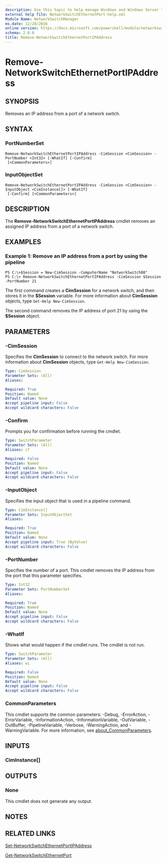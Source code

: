 ```yaml
---
description: Use this topic to help manage Windows and Windows Server technologies with Windows PowerShell.
external help file: NetworkSwitchEthernetPort-help.xml
Module Name: NetworkSwitchManager
ms.date: 12/20/2016
online version: https://docs.microsoft.com/powershell/module/networkswitchmanager/remove-networkswitchethernetportipaddress?view=windowsserver2022-ps&wt.mc_id=ps-gethelp
schema: 2.0.0
title: Remove-NetworkSwitchEthernetPortIPAddress
---
```


# Remove-NetworkSwitchEthernetPortIPAddress

## SYNOPSIS
Removes an IP address from a port of a network switch.

## SYNTAX

### PortNumberSet
```
Remove-NetworkSwitchEthernetPortIPAddress -CimSession <CimSession> -PortNumber <Int32> [-WhatIf] [-Confirm]
 [<CommonParameters>]
```

### InputObjectSet
```
Remove-NetworkSwitchEthernetPortIPAddress -CimSession <CimSession> -InputObject <CimInstance[]> [-WhatIf]
 [-Confirm] [<CommonParameters>]
```

## DESCRIPTION
The **Remove-NetworkSwitchEthernetPortIPAddress** cmdlet removes an assigned IP address from a port of a network switch.

## EXAMPLES

### Example 1: Remove an IP address from a port by using the pipeline
```
PS C:\>$Session = New-CimSession -ComputerName "NetworkSwitch08"
PS C:\> Remove-NetworkSwitchEthernetPortIPAddress -CimSession $Session -PortNumber 21
```

The first command creates a **CimSession** for a network switch, and then stores it in the **$Session** variable.
For more information about **CimSession** objects, type `Get-Help New-CimSession`.

The second command removes the IP address of port 21 by using the **$Session** object.

## PARAMETERS

### -CimSession
Specifies the **CimSession** to connect to the network switch.
For more information about **CimSession** objects, type `Get-Help New-CimSession`.

```yaml
Type: CimSession
Parameter Sets: (All)
Aliases: 

Required: True
Position: Named
Default value: None
Accept pipeline input: False
Accept wildcard characters: False
```

### -Confirm
Prompts you for confirmation before running the cmdlet.

```yaml
Type: SwitchParameter
Parameter Sets: (All)
Aliases: cf

Required: False
Position: Named
Default value: None
Accept pipeline input: False
Accept wildcard characters: False
```

### -InputObject
Specifies the input object that is used in a pipeline command.

```yaml
Type: CimInstance[]
Parameter Sets: InputObjectSet
Aliases: 

Required: True
Position: Named
Default value: None
Accept pipeline input: True (ByValue)
Accept wildcard characters: False
```

### -PortNumber
Specifies the number of a port.
This cmdlet removes the IP address from the port that this parameter specifies.

```yaml
Type: Int32
Parameter Sets: PortNumberSet
Aliases: 

Required: True
Position: Named
Default value: None
Accept pipeline input: False
Accept wildcard characters: False
```

### -WhatIf
Shows what would happen if the cmdlet runs. The cmdlet is not run.

```yaml
Type: SwitchParameter
Parameter Sets: (All)
Aliases: wi

Required: False
Position: Named
Default value: None
Accept pipeline input: False
Accept wildcard characters: False
```

### CommonParameters
This cmdlet supports the common parameters: -Debug, -ErrorAction, -ErrorVariable, -InformationAction, -InformationVariable, -OutVariable, -OutBuffer, -PipelineVariable, -Verbose, -WarningAction, and -WarningVariable. For more information, see [about_CommonParameters](https://go.microsoft.com/fwlink/?LinkID=113216).

## INPUTS

### CimInstance[]

## OUTPUTS

### None
This cmdlet does not generate any output.

## NOTES

## RELATED LINKS

[Set-NetworkSwitchEthernetPortIPAddress](./Set-NetworkSwitchEthernetPortIPAddress.md)

[Get-NetworkSwitchEthernetPort](./Get-NetworkSwitchEthernetPort.md)

